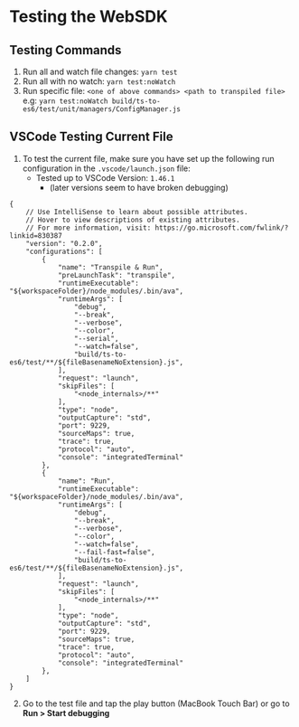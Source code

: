 # Testing the WebSDK

## Testing Commands
1. Run all and watch file changes: `yarn test`
2. Run all with no watch: `yarn test:noWatch`
3. Run specific file: `<one of above commands> <path to transpiled file>` e.g: `yarn test:noWatch build/ts-to-es6/test/unit/managers/ConfigManager.js`

## VSCode Testing Current File
1. To test the current file, make sure you have set up the following run configuration in the `.vscode/launch.json` file:
   - Tested up to VSCode Version: `1.46.1`
      - (later versions seem to have broken debugging)
```
{
    // Use IntelliSense to learn about possible attributes.
    // Hover to view descriptions of existing attributes.
    // For more information, visit: https://go.microsoft.com/fwlink/?linkid=830387
    "version": "0.2.0",
    "configurations": [
        {
            "name": "Transpile & Run",
            "preLaunchTask": "transpile",
            "runtimeExecutable": "${workspaceFolder}/node_modules/.bin/ava",
            "runtimeArgs": [
                "debug",
                "--break",
                "--verbose",
                "--color",
                "--serial",
                "--watch=false",
                "build/ts-to-es6/test/**/${fileBasenameNoExtension}.js",
            ],
            "request": "launch",
            "skipFiles": [
                "<node_internals>/**"
            ],
            "type": "node",
            "outputCapture": "std",
            "port": 9229,
            "sourceMaps": true,
            "trace": true,
            "protocol": "auto",
            "console": "integratedTerminal"
        },
        {
            "name": "Run",
            "runtimeExecutable": "${workspaceFolder}/node_modules/.bin/ava",
            "runtimeArgs": [
                "debug",
                "--break",
                "--verbose",
                "--color",
                "--watch=false",
                "--fail-fast=false",
                "build/ts-to-es6/test/**/${fileBasenameNoExtension}.js",
            ],
            "request": "launch",
            "skipFiles": [
                "<node_internals>/**"
            ],
            "type": "node",
            "outputCapture": "std",
            "port": 9229,
            "sourceMaps": true,
            "trace": true,
            "protocol": "auto",
            "console": "integratedTerminal"
        },
    ]
}
```

2. Go to the test file and tap the play button (MacBook Touch Bar) or go to **Run > Start debugging**